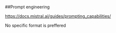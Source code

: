 ##Prompt engineering

https://docs.mistral.ai/guides/prompting_capabilities/

No specific format is preffered 